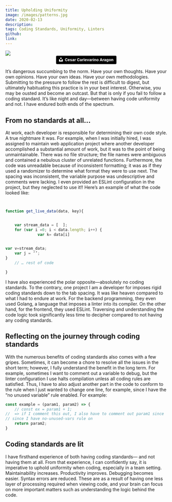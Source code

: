 ```yaml
---
title: Upholding Uniformity
image: /images/patterns.jpg
date: 2020-02-13
description: 
tags: Coding Standards, Uniformity, Linters
github:
link:
---
```


<img class="ui centered medium image" src="../images/patterns.jpg">

<div style="text-align:center">
<a style="background-color:black;color:white;text-decoration:none;padding:4px 6px;font-family:-apple-system, BlinkMacSystemFont, &quot;San Francisco&quot;, &quot;Helvetica Neue&quot;, Helvetica, Ubuntu, Roboto, Noto, &quot;Segoe UI&quot;, Arial, sans-serif;font-size:12px;font-weight:bold;line-height:1.2;display:inline-block;border-radius:3px" href="https://unsplash.com/@carlevarino?utm_medium=referral&amp;utm_campaign=photographer-credit&amp;utm_content=creditBadge" target="_blank" rel="noopener noreferrer"><span style="display:inline-block;padding:2px 3px"><svg xmlns="http://www.w3.org/2000/svg" style="height:12px;width:auto;position:relative;vertical-align:middle;top:-2px;fill:white" viewBox="0 0 32 32"><path d="M10 9V0h12v9H10zm12 5h10v18H0V14h10v9h12v-9z"></path></svg></span><span style="display:inline-block;padding:2px 3px">Cesar Carlevarino Aragon</span></a>
</div>

It’s dangerous succumbing to the norm. Have your own thoughts. Have your own opinions. Have your own ideas. Have your own methodologies. Submitting to the pressure to follow the rest is difficult to digest, but ultimately habituating this practice is in your best interest. Otherwise, you may be ousted and become an outcast. But that is only if you fail to follow a coding standard. It’s like night and day—between having code uniformity and not. I have endured both ends of the spectrum.

## From no standards at all...
At work, each developer is responsible for determining their own code style. A true nightmare it was. For example, when I was initially hired, I was assigned to maintain web application project where another developer accomplished a substantial amount of work, but it was to the point of being unmaintainable. There was no file structure; the file names were ambiguous and contained a nebulous cluster of unrelated functions. Furthermore, the code was unreadable because of inconsistent formatting; it was as if they used a randomizer to determine what format they were to use next. The spacing was inconsistent, the variable purpose was undescriptive and comments were lacking. I even provided an ESLint configuration in the project, but they neglected to use it!! Here’s an example of what the code looked like:
```javascript


function get_live_data(data, key){


	var stream_data = [  ];
	for (var i =0; i < data.length; i++) {
		      var k= data[i]

		
var v=stream_data;
	var j = ‘’;
}
	// … rest of code

}
```

I have also experienced the polar opposite—absolutely no coding standards. To the contrary, one project I am a developer for imposes rigid coding standards down to the tab spacing. It was like heaven compared to what I had to endure at work. For the backend programming, they even used Golang, a language that imposes a linter into its compiler. On the other hand, for the frontend, they used ESLint. Traversing and understanding the code logic took significantly less time to decipher compared to not having any coding standards.

## Reflecting on the journey through coding standards
With the numerous benefits of coding standards also comes with a few gripes. Sometimes, it can become a chore to resolve all the issues in the short term; however, I fully understand the benefit in the long term. For example, sometimes I want to comment out a variable to debug, but the linter configuration I use halts compilation unless all coding rules are satisfied. Thus, I have to also adjust another part in the code to conform to the rule when I just wanted to change one line, for example, since I have the “no unused variable” rule enabled. For example:

```javascript
const example = (param1, param2) => {
	// const ex = param1 + 1;
//  => if I comment this out, I also have to comment out param1 since 
// since I have no-unused-vars rule on
	return param2;
}
```

## Coding standards are lit
I have firsthand experience of both having coding standards— and not having them at all. From that experience, I can confidently say, it is imperative to uphold uniformity when coding, especially in a team setting. Maintainability increases. Productivity improves. Debugging becomes easier. Syntax errors are reduced. These are as a result of having one less layer of processing required when viewing code, and your brain can focus on more important matters such as understanding the logic behind the code.
